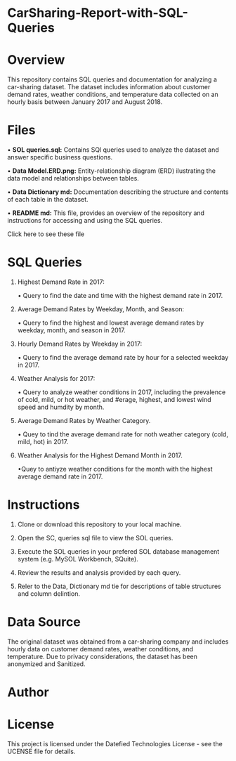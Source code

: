 # CarSharing-Report-with-SQL-Queries

# Overview
This repository contains SQL queries and documentation for analyzing a car-sharing dataset. The dataset includes information about customer demand rates, weather conditions, and temperature data collected on an hourly basis between January 2017 and August 2018.

# Files
• **SOL queries.sql:** Contains SQl queries used to analyze the dataset and answer specific business questions.

• **Data Model.ERD.png:** Entity-relationship diagram (ERD) ilustrating the data model and relationships between tables.

• **Data Dictionary md:** Documentation describing the structure and contents of each table in the dataset.

• **README md:** This file, provides an overview of the repository and instructions for accessing and using the SQL queries.

Click here to see these file

# SQL Queries
1. Highest Demand Rate in 2017:
   
   • Query to find the date and time with the highest demand rate in 2017.
   
2. Average Demand Rates by Weekday, Month, and Season:
   
   • Query to find the highest and lowest average demand rates by weekday, month, and season in 2017.
   
3. Hourly Demand Rates by Weekday in 2017:
   
   • Query to find the average demand rate by hour for a selected weekday in 2017.
   
4. Weather Analysis for 2017:
   
   • Query to analyze weather conditions in 2017, including the prevalence of cold, mild, or hot weather, and #erage, highest, and 
     lowest wind speed and humdity by month.
  
5. Average Demand Rates by Weather Category.
    
   • Quey to tind the average demand rate for noth weather category (cold, mild, hot) in 2017.
   
6. Weather Analysis for the Highest Demand Month in 2017.
    
   •Quey to antiyze weather conditions for the month with the highest average demand rate in 2017.
   
# Instructions
1. Clone or download this repository to your local machine.
   
2. Open the SC, queries sql file to view the SOL queries.
   
3. Execute the SOL queries in your prefered SOL database management system (e.g. MySOL Workbench, SQuite).
   
4. Review the results and analysis provided by each query.
   
5. Reler to the Data, Dictionary md tie for descriptions of table structures and column delintion.

# Data Source
The original dataset was obtained from a car-sharing company and includes hourly data on customer demand rates, weather conditions, and temperature. Due to privacy considerations, the dataset has been anonymized and Sanitized.

# Author

# License

This project is licensed under the Datefied Technologies License - see the UCENSE file for details.    
